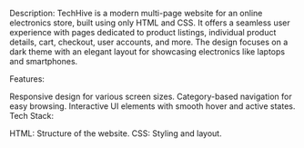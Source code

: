 Description:
TechHive is a modern multi-page website for an online electronics store, built using only HTML and CSS. It offers a seamless user experience with pages dedicated to product listings, individual product details, cart, checkout, user accounts, and more. The design focuses on a dark theme with an elegant layout for showcasing electronics like laptops and smartphones.

Features:

Responsive design for various screen sizes.
Category-based navigation for easy browsing.
Interactive UI elements with smooth hover and active states.
Tech Stack:

HTML: Structure of the website.
CSS: Styling and layout.